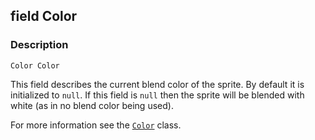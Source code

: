 ## field Color ##

### Description ###
	Color Color
This field describes the current blend color of the sprite. By default it is initialized to `null`. If this field is `null` then the sprite will be blended with white (as in no blend color being used).

For more information see the [`Color`](/Video/Color) class.